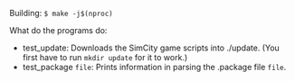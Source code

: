 
Building:
`$ make -j$(nproc)`

What do the programs do:
- test_update: Downloads the SimCity game scripts into ./update. (You first have to run `mkdir update` for it to work.)
- test_package `file`: Prints information in parsing the .package file `file`.
